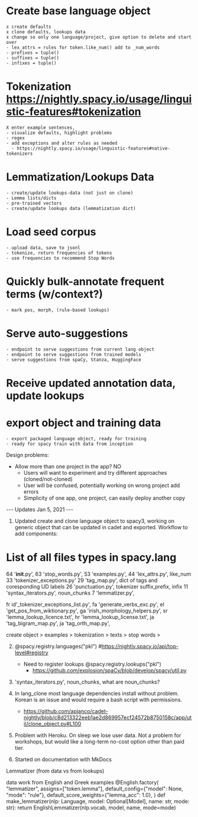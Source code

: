 # Create base language object
    x create defaults
    x clone defaults, lookups data
    x change so only one language/project, give option to delete and start over
    - lex_attrs = rules for token.like_num() add to _num_words
    - prefixes = tuple()
    - suffixes = tuple()
    - infixes = tuple()

# Tokenization  https://nightly.spacy.io/usage/linguistic-features#tokenization
    X enter example sentences, 
    - visualize defaults, highlight problems
    - regex
    - add exceptions and alter rules as needed 
      - https://nightly.spacy.io/usage/linguistic-features#native-tokenizers

# Lemmatization/Lookups Data
    - create/update lookups-data (not just on clone)
    - Lemma lists/dicts
    - pre-trained vectors 
    - create/update lookups data (lemmatization dict)

# Load seed corpus     
    - upload data, save to jsonl
    - tokenize, return frequencies of tokens
    - use frequencies to recommend Stop Words 

# Quickly bulk-annotate frequent terms (w/context?)
    - mark pos, morph, (rule-based lookups)

# Serve auto-suggestions 
    - endpoint to serve suggestions from current lang object
    - endpoint to serve suggestions from trained models 
    - serve suggestions from spaCy, Stanza, HuggingFace

# Receive updated annotation data, update lookups

# export object and training data
    - export packaged language object, ready for training 
    - ready for spacy train with data from inception 



Design problems:
- Allow more than one project in the app? NO
    - Users will want to experiment and try different approaches (cloned/not-cloned)
    - User will be confused, potentially working on wrong project add errors
    - Simplicity of one app, one project, can easily deploy another copy 


 --- Updates Jan 5, 2021 ---

1. Updated create and clone language object to spacy3, working on generic object that can be updated in cadet and exported. Workflow to add components:

# List of all files types in spacy.lang 
64 '__init__.py',
63 'stop_words.py', 
53 'examples.py', 
44 'lex_attrs.py', like_num 
33 'tokenizer_exceptions.py'
29 'tag_map.py', dict of tags and coresponding UD labels 
26 'punctuation.py', tokenizer suffix,prefix, infix
11 'syntax_iterators.py', noun_chunks
7 'lemmatizer.py',

fr id'_tokenizer_exceptions_list.py',
fa 'generate_verbs_exc.py',
el 'get_pos_from_wiktionary.py',
ga 'irish_morphology_helpers.py',
sr 'lemma_lookup_licence.txt',
hr 'lemma_lookup_license.txt',
ja 'tag_bigram_map.py',
ja 'tag_orth_map.py',
 
create object > examples > tokenization > texts > stop words > 
  
2. @spacy.registry.languages("pkl") #https://nightly.spacy.io/api/top-level#registry

    - Need to register lookups @spacy.registry.lookups("pkl")
        - https://github.com/explosion/spaCy/blob/develop/spacy/util.py

3. 'syntax_iterators.py', noun_chunks, what are noun_chunks?

4. In lang_clone most language dependencies install without problem.  Korean is an issue and would require a bash script with permissions. 
    - https://github.com/apjanco/cadet-nightly/blob/c8d213322eeb1ae2d869957ecf24572b8750158c/app/util/clone_object.py#L100 

5. Problem with Heroku. On sleep we lose user data. Not a problem for workshops, but would like a long-term no-cost option other than paid tier. 

6. Started on documentation with MkDocs



Lemmatizer (from data vs from lookups)

data work from English and Greek examples
@English.factory(
    "lemmatizer",
    assigns=["token.lemma"],
    default_config={"model": None, "mode": "rule"},
    default_score_weights={"lemma_acc": 1.0},
)
def make_lemmatizer(nlp: Language, model: Optional[Model], name: str, mode: str):
    return EnglishLemmatizer(nlp.vocab, model, name, mode=mode)